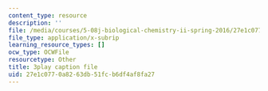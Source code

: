 ```yaml
---
content_type: resource
description: ''
file: /media/courses/5-08j-biological-chemistry-ii-spring-2016/27e1c0770a8263db51fcb6df4af8fa27_Tl9wrTWiFQY.srt
file_type: application/x-subrip
learning_resource_types: []
ocw_type: OCWFile
resourcetype: Other
title: 3play caption file
uid: 27e1c077-0a82-63db-51fc-b6df4af8fa27
---
```

